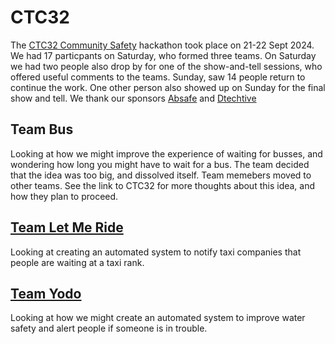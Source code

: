 # CTC32
The [CTC32 Community Safety](https://codethecity.org/what-we-do/hack-weekends/ctc32-community-safety/) hackathon took place on 21-22 Sept 2024.
We had 17 particpants on Saturday, who formed three teams. On Saturday we had two people also drop by for one of the show-and-tell sessions, who offered useful comments to the teams. Sunday, saw 14 people return to continue the work. One other person also showed up on Sunday for the final show and tell.
We thank our sponsors [Absafe](https://www.absafe.org.uk/) and [Dtechtive](https://dtechtive.com)

## Team Bus
Looking at how we might improve the experience of waiting for busses, and wondering how long you might have to wait for a bus. The team decided that the idea was too big, and dissolved itself. Team memebers moved to other teams. See the link to CTC32 for more thoughts about this idea, and how they plan to proceed.

## [Team Let Me Ride](https://github.com/CodeTheCity/Team_Let_Me_Ride)
Looking at creating an automated system to notify taxi companies that people are waiting at a taxi rank.

## [Team Yodo](https://github.com/CodeTheCity/Team_Yodo)
Looking at how we might create an automated system to improve water safety and alert people if someone is in trouble.

